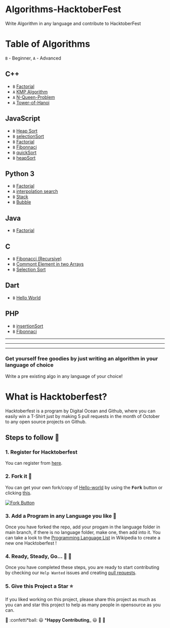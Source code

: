 # Algorithms-HacktoberFest

Write Algorithm in any language and contribute to HacktoberFest

# Table of Algorithms

`B` - Beginner, `A` - Advanced

## C++

- `B` [Factorial](C++/factorial.cpp)
- `A` [KMP Algorithm](<C++/KMP(string-matching-algorithm).cpp>)
- `A` [N-Queen-Problem](C++/N-Queen-Problem.cpp)
- `A` [Tower-of-Hanoi](C++/Tower-of-Hanoi.cpp)

## JavaScript

- `B` [Heap Sort](C++/heap_sort.cpp)
- `B` [selectionSort](javascript/selectionSort.js)
- `B` [Factorial](javascript/factorial.js)
- `B` [Fibonnaci](javascript/fibonnaci.js)
- `B` [quickSort](javascript/quickSort.js)
- `B` [heapSort](javascript/heapSort.js)

## Python 3

- `B` [Factorial](Python/factorial.py)
- `A` [interpolation search](C++/interpolation_search.cpp)
- `B` [Stack](Python/stack.py)
- `B` [Bubble](Python/bubblesort.py)

## Java

- `B` [Factorial](Java/Factorial.java)

## C

- `B` [Fibonacci (Recursive)](C/fibonacci_recursive.c)
- `B` [Commont Element in two Arrays](C/commont_element_in_two_arrays.c)
- `B` [Selection Sort](C/SelectionSort.c)


## Dart

- `B` [Hello World](Dart/hello_world.dart)

## PHP
- `B` [insertionSort](PHP/insertionSort.php)
- `B` [Fibonnaci](PHP/fibonnaci.php)

---
---
---

### Get yourself free goodies by just writing an algorithm in your language of choice

Write a pre existing algo in any language of your choice!

# What is Hacktoberfest?

Hacktoberfest is a program by Digital Ocean and Github, where you can easily win a T-Shirt just by making 5 pull requests in the month of October to any open source projects on Github.

## Steps to follow :scroll:

### 1. Register for Hacktoberfest

You can register from [here](https://hacktoberfest.digitalocean.com).

### 2. Fork it :fork_and_knife:

You can get your own fork/copy of [Hello-world](https://github.com/piyush97/Algorithms-HacktoberFest) by using the <kbd><b>Fork</b></kbd></a> button or clicking [this](https://github.com/piyush97/Hacktoberfest/).

[![Fork Button](https://help.github.com/assets/images/help/repository/fork_button.jpg)](https://github.com/piyush97/Algorithms-HacktoberFest)

### 3. Add a Program in any Language you like :rabbit2:

Once you have forked the repo, add your progam in the language folder in
main branch, if there is no language folder, make one, then add into it.
You can take a look to the [Programming Language List](https://en.wikipedia.org/wiki/List_of_programming_languages) in Wikipedia to create a new one Hacktoberfest !

### 4. Ready, Steady, Go... :turtle: :rabbit2:

Once you have completed these steps, you are ready to start contributing
by checking our `Help Wanted` issues and creating [pull requests](https://github.com/piyush97/Algorithms-HacktoberFest/pulls).

### 5. Give this Project a Star :star:

If you liked working on this project, please share this project as much
as you can and star this project to help as many people in opensource as you can.

:tada: :confetti*ball: :smiley: ***Happy Contributing**\_ :smiley: :confetti_ball: :tada:

